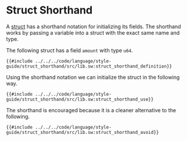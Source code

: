 # Struct Shorthand

A [struct](../built-ins/structs.md) has a shorthand notation for initializing its fields. The shorthand works by passing a variable into a struct with the exact same name and type.

The following struct has a field `amount` with type `u64`.

```sway
{{#include ../../../code/language/style-guide/struct_shorthand/src/lib.sw:struct_shorthand_definition}}
```

Using the shorthand notation we can initialize the struct in the following way.

```sway
{{#include ../../../code/language/style-guide/struct_shorthand/src/lib.sw:struct_shorthand_use}}
```

The shorthand is encouraged because it is a cleaner alternative to the following.

```sway
{{#include ../../../code/language/style-guide/struct_shorthand/src/lib.sw:struct_shorthand_avoid}}
```

